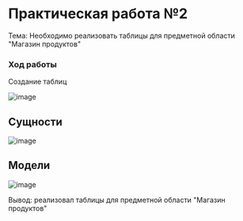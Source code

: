 # Практическая работа №2

Тема: Необходимо реализовать таблицы для предметной области "Магазин продуктов"

### Ход работы

Создание таблиц 

![image](https://user-images.githubusercontent.com/74062671/201840078-7f64cf56-af58-4298-8d59-3bcae34d0014.png)
 
## Сущности
 ![image](https://user-images.githubusercontent.com/74062671/201840489-005e545e-7964-49bc-823a-a5d8ede3473f.png)
## Модели
![image](https://user-images.githubusercontent.com/74062671/201840619-ccfc4fc3-7ef0-4721-a531-77bbdea8f22a.png)

Вывод: реализовал таблицы для предметной области "Магазин продуктов"
